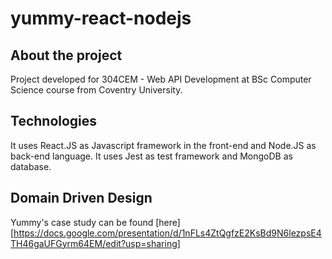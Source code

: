 # yummy-react-nodejs

## About the project

Project developed for 304CEM - Web API Development at BSc Computer Science course from Coventry University.

## Technologies

It uses React.JS as Javascript framework in the front-end and Node.JS as back-end language. It uses Jest as test framework and MongoDB as database.

## Domain Driven Design

Yummy's case study can be found [here] [https://docs.google.com/presentation/d/1nFLs4ZtQgfzE2KsBd9N6lezpsE4TH46gaUFGyrm64EM/edit?usp=sharing]